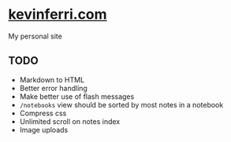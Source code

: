 #  [kevinferri.com](http://kevinferri.com)

My personal site

## TODO

* Markdown to HTML
* Better error handling
* Make better use of flash messages
* `/notebooks` view should be sorted by most notes in a notebook
* Compress css
* Unlimited scroll on notes index
* Image uploads

